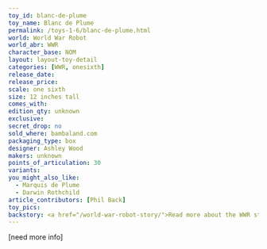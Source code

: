 ```yaml
---
toy_id: blanc-de-plume
toy_name: Blanc de Plume
permalink: /toys-1-6/blanc-de-plume.html
world: World War Robot
world_abr: WWR
character_base: NOM
layout: layout-toy-detail
categories: [WWR, onesixth]
release_date: 
release_price: 
scale: one sixth
size: 12 inches tall
comes_with: 
edition_qty: unknown
exclusive:
secret_drop: no
sold_where: bambaland.com
packaging_type: box
designer: Ashley Wood
makers: unknown
points_of_articulation: 30
variants: 
you_might_also_like:
  - Marquis de Plume
  - Darwin Rothchild
article_contributors: [Phil Back]
toy_pics:
backstory: <a href="/world-war-robot-story/">Read more about the WWR story</a>
---
```



[need more info]